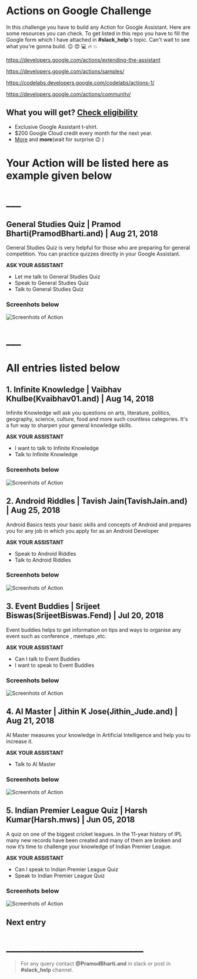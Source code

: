 # Actions on Google Challenge

In this challenge you have to build any Action for Google Assistant. Here are some resources you can check. To get listed in this repo you have to fill the Google form which I have attached in **#slack_help**'s topic. 
Can't wait to see what you're gonna build. :wink: :heart_eyes:
:computer: :fire: :boom: 

https://developers.google.com/actions/extending-the-assistant

https://developers.google.com/actions/samples/

https://codelabs.developers.google.com/codelabs/actions-1/

https://developers.google.com/actions/community/

## What you will get? [Check eligibility](https://developers.google.com/actions/community/faq#eligibility)

* Exclusive Google Assistant t-shirt.
* $200 Google Cloud credit every month for the next year.
* [More](https://developers.google.com/actions/community/overview) and **more**(wait for surprise :wink: )
 
# Your Action will be listed here as example given below

# ___

## General Studies Quiz | Pramod Bharti(PramodBharti.and) | Aug 21, 2018 

General Studies Quiz is very helpful for those who are preparing for general competition. You can practice quizzes directly in your Google Assistant.

**ASK YOUR ASSISTANT**

* Let me talk to General Studies Quiz
* Speak to General Studies Quiz
* Talk to General Studies Quiz

### Screenhots below

![Screenhots of Action](https://github.com/pramodbharti/Actions-on-Google-Challenge/blob/master/screenshots/GeneralStudiesQuiz-PramodBharti.jpeg)

# ___

# All entries listed below

## 1. Infinite Knowledge | Vaibhav Khulbe(Kvaibhav01.and) | Aug 14, 2018 

Infinite Knowledge will ask you questions on arts, literature, politics, geography, science, culture, food and more such countless categories. It's a fun way to sharpen your general knowledge skills. 

**ASK YOUR ASSISTANT**

* I want to talk to Infinite Knowledge
* Talk to Infinite Knowledge

### Screenhots below

![Screenhots of Action](https://github.com/pramodbharti/Actions-on-Google-Challenge/blob/master/screenshots/InfiniteKnowledge-VaibhavKhulbe.jpeg)


## 2. Android Riddles | Tavish Jain(TavishJain.and) | Aug 25, 2018 

Android Basics tests your basic skills and concepts of Android and prepares you for any job in which you apply for as an Android Developer

**ASK YOUR ASSISTANT**

* Speak to Android Riddles
* Talk to Android Riddles

### Screenhots below

![Screenhots of Action](https://github.com/pramodbharti/Actions-on-Google-Challenge/blob/master/screenshots/AndroidRiddles-TavishJain.jpg)


## 3. Event Buddies | Srijeet Biswas(SrijeetBiswas.Fend) | Jul 20, 2018 

Event buddies helps to get information on tips and ways to organise any event such as conference , meetups ,etc.

**ASK YOUR ASSISTANT**

* Can I talk to Event Buddies
* I want to speak to Event Buddies

### Screenhots below

![Screenhots of Action](https://github.com/pramodbharti/Actions-on-Google-Challenge/blob/master/screenshots/EventBuddies-SrijeetBiswas.jpeg)

## 4. AI Master | Jithin K Jose(Jithin_Jude.and) | Aug 21, 2018 

AI Master measures your knowledge in Artificial Intelligence and help you to increase it.

**ASK YOUR ASSISTANT**

* Talk to AI Master

### Screenhots below

![Screenhots of Action](https://github.com/pramodbharti/Actions-on-Google-Challenge/blob/master/screenshots/AIMaster-JithinJude.jpg)

## 5. Indian Premier League Quiz | Harsh Kumar(Harsh.mws) | Jun 05, 2018 

A quiz on one of the biggest cricket leagues.
In the 11-year history of IPL many new records have been created and many of them are broken and now it’s time to challenge your knowledge of Indian Premier League.

**ASK YOUR ASSISTANT**

* Can I speak to Indian Premier League Quiz
* Speak to Indian Premier League Quiz

### Screenhots below

![Screenhots of Action](https://github.com/pramodbharti/Actions-on-Google-Challenge/blob/master/screenshots/IndianPremierLeagueQuiz-HarshKumar.jpeg)

## Next entry



# ____________________________
> For any query contact **@PramodBharti.and** in slack or post in **#slack_help** channel.
